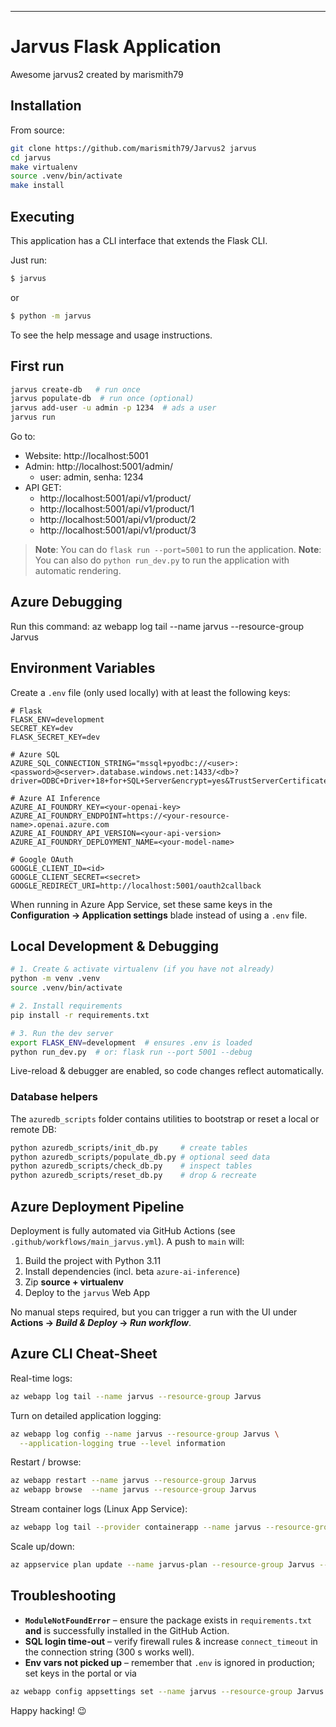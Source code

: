 ---
# Jarvus Flask Application

Awesome jarvus2 created by marismith79

## Installation

From source:

```bash
git clone https://github.com/marismith79/Jarvus2 jarvus
cd jarvus
make virtualenv
source .venv/bin/activate
make install
```


## Executing

This application has a CLI interface that extends the Flask CLI.

Just run:

```bash
$ jarvus
```

or

```bash
$ python -m jarvus
```

To see the help message and usage instructions.

## First run

```bash
jarvus create-db   # run once
jarvus populate-db  # run once (optional)
jarvus add-user -u admin -p 1234  # ads a user
jarvus run
```

Go to:

- Website: http://localhost:5001
- Admin: http://localhost:5001/admin/
  - user: admin, senha: 1234
- API GET:
  - http://localhost:5001/api/v1/product/
  - http://localhost:5001/api/v1/product/1
  - http://localhost:5001/api/v1/product/2
  - http://localhost:5001/api/v1/product/3


> **Note**: You can do `flask run --port=5001` to run the application. 
> **Note**: You can also do `python run_dev.py` to run the application with automatic rendering.

## Azure Debugging

Run this command:
   az webapp log tail --name jarvus --resource-group Jarvus

## Environment Variables

Create a `.env` file (only used locally) with at least the following keys:

```
# Flask
FLASK_ENV=development
SECRET_KEY=dev
FLASK_SECRET_KEY=dev

# Azure SQL
AZURE_SQL_CONNECTION_STRING="mssql+pyodbc://<user>:<password>@<server>.database.windows.net:1433/<db>?driver=ODBC+Driver+18+for+SQL+Server&encrypt=yes&TrustServerCertificate=yes"

# Azure AI Inference
AZURE_AI_FOUNDRY_KEY=<your‐openai‐key>
AZURE_AI_FOUNDRY_ENDPOINT=https://<your-resource-name>.openai.azure.com
AZURE_AI_FOUNDRY_API_VERSION=<your-api-version>
AZURE_AI_FOUNDRY_DEPLOYMENT_NAME=<your-model-name>

# Google OAuth
GOOGLE_CLIENT_ID=<id>
GOOGLE_CLIENT_SECRET=<secret>
GOOGLE_REDIRECT_URI=http://localhost:5001/oauth2callback
```

When running in Azure App Service, set these same keys in the **Configuration → Application settings** blade instead of using a `.env` file.

## Local Development & Debugging

```bash
# 1. Create & activate virtualenv (if you have not already)
python -m venv .venv
source .venv/bin/activate

# 2. Install requirements
pip install -r requirements.txt

# 3. Run the dev server
export FLASK_ENV=development  # ensures .env is loaded
python run_dev.py  # or: flask run --port 5001 --debug
```

Live-reload & debugger are enabled, so code changes reflect automatically.

### Database helpers

The `azuredb_scripts` folder contains utilities to bootstrap or reset a local or remote DB:

```bash
python azuredb_scripts/init_db.py     # create tables
python azuredb_scripts/populate_db.py # optional seed data
python azuredb_scripts/check_db.py    # inspect tables
python azuredb_scripts/reset_db.py    # drop & recreate
```

## Azure Deployment Pipeline

Deployment is fully automated via GitHub Actions (see `.github/workflows/main_jarvus.yml`).
A push to `main` will:

1. Build the project with Python 3.11
2. Install dependencies (incl. beta `azure-ai-inference`)
3. Zip **source + virtualenv**
4. Deploy to the `jarvus` Web App

No manual steps required, but you can trigger a run with the UI under **Actions → _Build & Deploy_ → _Run workflow_**.

## Azure CLI Cheat-Sheet

Real-time logs:

```bash
az webapp log tail --name jarvus --resource-group Jarvus
```

Turn on detailed application logging:

```bash
az webapp log config --name jarvus --resource-group Jarvus \
  --application-logging true --level information
```

Restart / browse:

```bash
az webapp restart --name jarvus --resource-group Jarvus
az webapp browse  --name jarvus --resource-group Jarvus
```

Stream container logs (Linux App Service):

```bash
az webapp log tail --provider containerapp --name jarvus --resource-group Jarvus
```

Scale up/down:

```bash
az appservice plan update --name jarvus-plan --resource-group Jarvus --sku P1v3
```

## Troubleshooting

* **`ModuleNotFoundError`** – ensure the package exists in `requirements.txt` **and** is successfully installed in the GitHub Action.
* **SQL login time-out** – verify firewall rules & increase `connect_timeout` in the connection string (300 s works well).
* **Env vars not picked up** – remember that `.env` is ignored in production; set keys in the portal or via

```bash
az webapp config appsettings set --name jarvus --resource-group Jarvus --settings KEY=value
```

Happy hacking! 😉